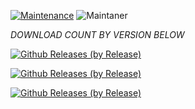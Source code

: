 [![Maintenance](https://img.shields.io/badge/Maintained%3F-yes-green.svg)](https://GitHub.com/Naereen/StrapDown.js/graphs/commit-activity)   ![Maintaner](https://img.shields.io/badge/Maintainer-HARIPRAKASH-blue) 

*DOWNLOAD COUNT BY VERSION BELOW*


[![Github Releases (by Release)](https://img.shields.io/github/downloads/HyconOS-Releases/violet/v4.5/total.svg)](https://github.com/HyconOS-Releases/violet/releases)

[![Github Releases (by Release)](https://img.shields.io/github/downloads/HyconOS-Releases/violet/V4.0/total.svg)](https://GitHub.com/HyconOS-Releases/violet/releases)

[![Github Releases (by Release)](https://img.shields.io/github/downloads/HyconOS-Releases/violet/v3.5/total.svg)](https://github.com/HyconOS-Releases/violet/releases)
